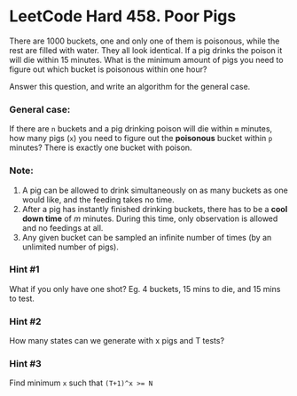 # LeetCode Hard 458. Poor Pigs
There are 1000 buckets, one and only one of them is poisonous, while the rest are filled with water. They all look identical. If a pig drinks the poison it will die within 15 minutes. What is the minimum amount of pigs you need to figure out which bucket is poisonous within one hour?

Answer this question, and write an algorithm for the general case.

### General case:

If there are `n` buckets and a pig drinking poison will die within `m` minutes, how many pigs (`x`) you need to figure out the **poisonous** bucket within `p` minutes? There is exactly one bucket with poison.

### Note:

1. A pig can be allowed to drink simultaneously on as many buckets as one would like, and the feeding takes no time.
2. After a pig has instantly finished drinking buckets, there has to be a **cool down time** of *m* minutes. During this time, only observation is allowed and no feedings at all.
3. Any given bucket can be sampled an infinite number of times (by an unlimited number of pigs).

### Hint #1  
What if you only have one shot? Eg. 4 buckets, 15 mins to die, and 15 mins to test.

### Hint #2  
How many states can we generate with x pigs and T tests?

### Hint #3  
Find minimum `x` such that `(T+1)^x >= N`